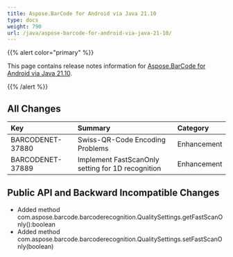 ```yaml
---
title: Aspose.BarCode for Android via Java 21.10
type: docs
weight: 790
url: /java/aspose-barcode-for-android-via-java-21-10/
---
```


{{% alert color="primary" %}} 

This page contains release notes information for [Aspose.BarCode for Android via Java 21.10](https://downloads.aspose.com/barcode/androidjava/new-releases/aspose.barcode-for-android-via-java-21.10/).

{{% /alert %}} 
## **All Changes**

|**Key**|**Summary**|**Category**|
| :- | :- | :- |
|BARCODENET-37880|Swiss-QR-Code Encoding Problems|Enhancement|
|BARCODENET-37889|Implement FastScanOnly setting for 1D recognition|Enhancement|

## **Public API and Backward Incompatible Changes**
- Added method com.aspose.barcode.barcoderecognition.QualitySettings.getFastScanOnly():boolean
- Added method com.aspose.barcode.barcoderecognition.QualitySettings.setFastScanOnly(boolean)